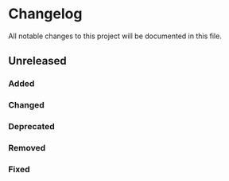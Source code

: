 # Changelog

All notable changes to this project will be documented in this file.

## Unreleased
### Added

### Changed

### Deprecated

### Removed

### Fixed
